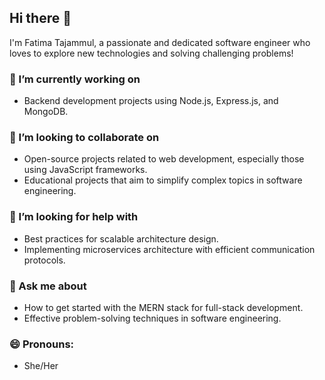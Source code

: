## Hi there 👋


I'm Fatima Tajammul, a passionate and dedicated software engineer who loves to explore new technologies and solving challenging problems!

### 🔭 I’m currently working on
- Backend development projects using Node.js, Express.js, and MongoDB.

### 👯 I’m looking to collaborate on
- Open-source projects related to web development, especially those using JavaScript frameworks.
- Educational projects that aim to simplify complex topics in software engineering.

### 🤔 I’m looking for help with
- Best practices for scalable architecture design.
- Implementing microservices architecture with efficient communication protocols.

### 💬 Ask me about
- How to get started with the MERN stack for full-stack development.
- Effective problem-solving techniques in software engineering.

### 😄 Pronouns: 
- She/Her
